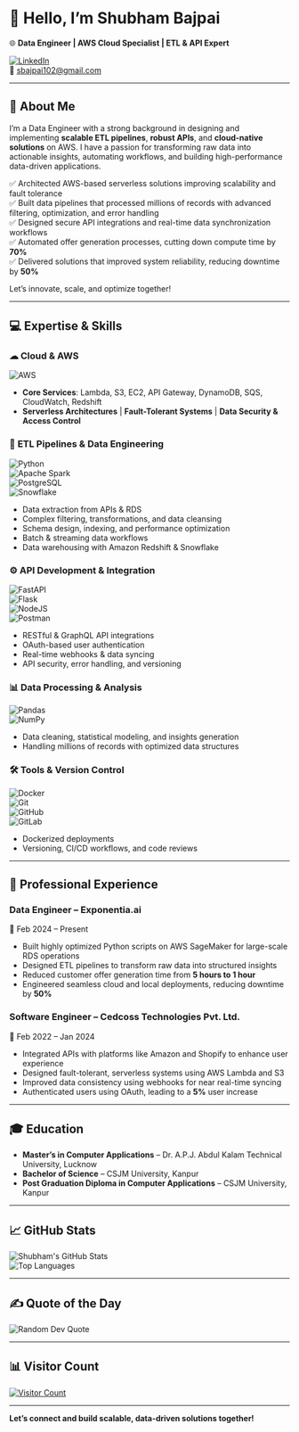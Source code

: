 # 👋 Hello, I’m **Shubham Bajpai**  
🌐 **Data Engineer | AWS Cloud Specialist | ETL & API Expert**

[![LinkedIn](https://img.shields.io/badge/LinkedIn-%230077B5.svg?logo=linkedin&logoColor=white)](https://www.linkedin.com/in/sbajpai102)  
📧 sbajpai102@gmail.com 

---

## 🚀 About Me
I’m a Data Engineer with a strong background in designing and implementing **scalable ETL pipelines**, **robust APIs**, and **cloud-native solutions** on AWS. I have a passion for transforming raw data into actionable insights, automating workflows, and building high-performance data-driven applications.

✅ Architected AWS-based serverless solutions improving scalability and fault tolerance  
✅ Built data pipelines that processed millions of records with advanced filtering, optimization, and error handling  
✅ Designed secure API integrations and real-time data synchronization workflows  
✅ Automated offer generation processes, cutting down compute time by **70%**  
✅ Delivered solutions that improved system reliability, reducing downtime by **50%**

Let’s innovate, scale, and optimize together!

---

## 💻 Expertise & Skills

### ☁ **Cloud & AWS**
![AWS](https://img.shields.io/badge/AWS-FF9900?style=for-the-badge&logo=amazon-aws&logoColor=white)  
- **Core Services**: Lambda, S3, EC2, API Gateway, DynamoDB, SQS, CloudWatch, Redshift  
- **Serverless Architectures** | **Fault-Tolerant Systems** | **Data Security & Access Control**

### 🔄 **ETL Pipelines & Data Engineering**
![Python](https://img.shields.io/badge/Python-3670A0?style=for-the-badge&logo=python&logoColor=white)  
![Apache Spark](https://img.shields.io/badge/Apache%20Spark-E25A1C?style=for-the-badge&logo=apache-spark&logoColor=white)  
![PostgreSQL](https://img.shields.io/badge/PostgreSQL-336791?style=for-the-badge&logo=postgresql&logoColor=white)  
![Snowflake](https://img.shields.io/badge/Snowflake-2D70B8?style=for-the-badge&logo=snowflake&logoColor=white)

- Data extraction from APIs & RDS  
- Complex filtering, transformations, and data cleansing  
- Schema design, indexing, and performance optimization  
- Batch & streaming data workflows  
- Data warehousing with Amazon Redshift & Snowflake

### ⚙ **API Development & Integration**
![FastAPI](https://img.shields.io/badge/FastAPI-005571?style=for-the-badge&logo=fastapi)  
![Flask](https://img.shields.io/badge/Flask-000000?style=for-the-badge&logo=flask&logoColor=white)  
![NodeJS](https://img.shields.io/badge/Node.js-43853D?style=for-the-badge&logo=node.js&logoColor=white)  
![Postman](https://img.shields.io/badge/Postman-FF6C37?style=for-the-badge&logo=postman&logoColor=white)

- RESTful & GraphQL API integrations  
- OAuth-based user authentication  
- Real-time webhooks & data syncing  
- API security, error handling, and versioning

### 📊 Data Processing & Analysis
![Pandas](https://img.shields.io/badge/Pandas-150458?style=for-the-badge&logo=pandas&logoColor=white)  
![NumPy](https://img.shields.io/badge/NumPy-013243?style=for-the-badge&logo=numpy&logoColor=white)

- Data cleaning, statistical modeling, and insights generation  
- Handling millions of records with optimized data structures

### 🛠 Tools & Version Control
![Docker](https://img.shields.io/badge/Docker-2496ED?style=for-the-badge&logo=docker&logoColor=white)  
![Git](https://img.shields.io/badge/Git-F05033?style=for-the-badge&logo=git&logoColor=white)  
![GitHub](https://img.shields.io/badge/GitHub-181717?style=for-the-badge&logo=github&logoColor=white)  
![GitLab](https://img.shields.io/badge/GitLab-FCA121?style=for-the-badge&logo=gitlab&logoColor=white)

- Dockerized deployments  
- Versioning, CI/CD workflows, and code reviews

---

## 💼 Professional Experience

### **Data Engineer – Exponentia.ai**  
📅 Feb 2024 – Present  
- Built highly optimized Python scripts on AWS SageMaker for large-scale RDS operations  
- Designed ETL pipelines to transform raw data into structured insights  
- Reduced customer offer generation time from **5 hours to 1 hour**  
- Engineered seamless cloud and local deployments, reducing downtime by **50%**

### **Software Engineer – Cedcoss Technologies Pvt. Ltd.**  
📅 Feb 2022 – Jan 2024  
- Integrated APIs with platforms like Amazon and Shopify to enhance user experience  
- Designed fault-tolerant, serverless systems using AWS Lambda and S3  
- Improved data consistency using webhooks for near real-time syncing  
- Authenticated users using OAuth, leading to a **5%** user increase

---

## 🎓 Education

- **Master’s in Computer Applications** – Dr. A.P.J. Abdul Kalam Technical University, Lucknow  
- **Bachelor of Science** – CSJM University, Kanpur  
- **Post Graduation Diploma in Computer Applications** – CSJM University, Kanpur

---

## 📈 GitHub Stats

![Shubham's GitHub Stats](https://github-readme-stats.vercel.app/api?username=Shubham-Bajpai-code&theme=dark&show_icons=true&hide_border=true)  
![Top Languages](https://github-readme-stats.vercel.app/api/top-langs/?username=Shubham-Bajpai-code&layout=compact&theme=dark&hide_border=true)

---

## ✍️ Quote of the Day

![Random Dev Quote](https://quotes-github-readme.vercel.app/api?type=horizontal&theme=radical)

---

## 📊 Visitor Count

[![Visitor Count](https://visitcount.itsvg.in/api?id=Shubham-Bajpai-code&icon=0&color=0)](https://visitcount.itsvg.in)

---

**Let’s connect and build scalable, data-driven solutions together!**
